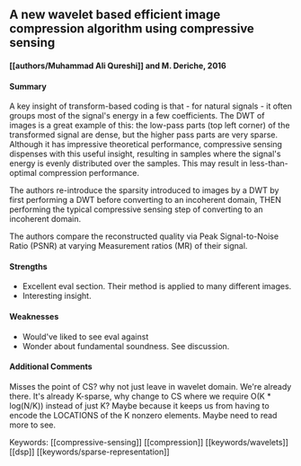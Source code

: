 ## A new wavelet based efficient image compression algorithm using compressive sensing

#### [[authors/Muhammad Ali Qureshi]] and M. Deriche, 2016

#### Summary
A key insight of transform-based coding is that - for natural signals - it often groups most of the signal's energy in a few coefficients. The DWT of images is a great example of this: the low-pass parts (top left corner) of the transformed signal are dense, but the higher pass parts are very sparse. Although it has impressive theoretical performance, compressive sensing dispenses with this useful insight, resulting in samples where the signal's energy is evenly distributed over the samples. This may result in less-than-optimal compression performance.

The authors re-introduce the sparsity introduced to images by a DWT by first performing a DWT before converting to an incoherent domain, THEN performing the typical compressive sensing step of converting to an incoherent domain.

The authors compare the reconstructed quality via Peak Signal-to-Noise Ratio (PSNR) at varying Measurement ratios (MR) of their signal.

#### Strengths
 * Excellent eval section. Their method is applied to many different images.
 * Interesting insight.

#### Weaknesses
 * Would've liked to see eval against
 * Wonder about fundamental soundness. See discussion.

#### Additional Comments
Misses the point of CS? why not just leave in wavelet domain. We're already there. It's already K-sparse, why change to CS where we require O(K * log(N/K)) instead of just K? Maybe because it keeps us from having to encode the LOCATIONS of the K nonzero elements. Maybe need to read more to see.

Keywords: [[compressive-sensing]] [[compression]] [[keywords/wavelets]] [[dsp]] [[keywords/sparse-representation]]
